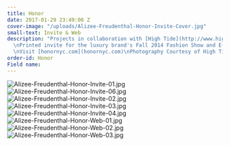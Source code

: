 ```yaml
---
title: Honor
date: 2017-01-29 23:49:00 Z
cover-image: "/uploads/Alizee-Freudenthal-Honor-Invite-Cover.jpg"
small-text: Invite & Web
description: "Projects in collaboration with [High Tide](http://www.hightidenyc.com/)
  \nPrinted invite for the luxury brand's Fall 2014 Fashion Show and E-Commerce design.
  \nVisit [honornyc.com](honornyc.com)\nPhotography Courtesy of High Tide."
order-id: Honor
Field name: 
---
```


![Alizee-Freudenthal-Honor-Invite-01.jpg](/uploads/Alizee-Freudenthal-Honor-Invite-01.jpg)![Alizee-Freudenthal-Honor-Invite-06.jpg](/uploads/Alizee-Freudenthal-Honor-Invite-06.jpg)![Alizee-Freudenthal-Honor-Invite-02.jpg](/uploads/Alizee-Freudenthal-Honor-Invite-02.jpg)![Alizee-Freudenthal-Honor-Invite-03.jpg](/uploads/Alizee-Freudenthal-Honor-Invite-03.jpg)![Alizee-Freudenthal-Honor-Invite-04.jpg](/uploads/Alizee-Freudenthal-Honor-Invite-04.jpg)![Alizee-Freudenthal-Honor-Web-01.jpg](/uploads/Alizee-Freudenthal-Honor-Web-01.jpg)![Alizee-Freudenthal-Honor-Web-02.jpg](/uploads/Alizee-Freudenthal-Honor-Web-02.jpg)![Alizee-Freudenthal-Honor-Web-03.jpg](/uploads/Alizee-Freudenthal-Honor-Web-03.jpg)